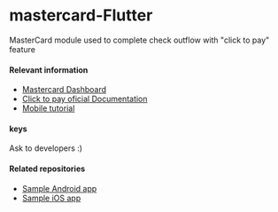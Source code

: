 # mastercard-Flutter
MasterCard module used to complete check outflow with "click to pay" feature


#### Relevant information
- [Mastercard Dashboard](https://src.mastercard.com/srci-mp/#/home)
- [Click to pay oficial Documentation](https://developer.mastercard.com/unified-checkout-solutions/documentation/use-cases/click-to-pay/)
- [Mobile tutorial](https://developer.mastercard.com/unified-checkout-solutions/tutorial/mobile/step4/)

#### keys
Ask to developers :)

#### Related repositories
- [Sample Android app](https://gapinc.atlassian.net/browse/PMAP-4597)
- [Sample iOS app](https://github.com/Mastercard/web-native-integration-ios)